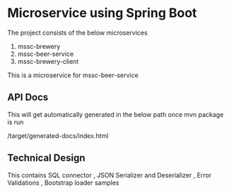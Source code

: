 # Microservice using Spring Boot 

The project consists of the below microservices  

 1. mssc-brewery 
 2. mssc-beer-service 
 3. mssc-brewery-client 
 
This is a microservice for mssc-beer-service 

## API Docs 

This will get automatically generated in the below path once mvn package is run 

/target/generated-docs/index.html

## Technical Design

This contains SQL connector , JSON Serializer and Deserializer , Error Validations , Bootstrap loader samples 
